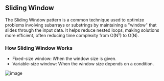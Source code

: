 ## Sliding Window
The Sliding Window pattern is a common technique used to optimize problems involving subarrays or substrings by maintaining a "window" that slides through the input data. It helps reduce nested loops, making solutions more efficient, often reducing time complexity from O(N²) to O(N).

### How Sliding Window Works
- Fixed-size window: When the window size is given.
- Variable-size window: When the window size depends on a condition.

![image](https://github.com/user-attachments/assets/0609a705-5107-4d31-903f-b9aa1dd60ca3)
